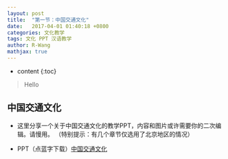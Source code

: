 ```yaml
---
layout: post
title:  "第一节：中国交通文化"
date:   2017-04-01 01:40:18 +0800
categories: 文化教学
tags: 文化 PPT 汉语教学 
author: R-Wang
mathjax: true
---
```


* content
{:toc}
> Hello

## 中国交通文化
* 这里分享一个关于中国交通文化的教学PPT，内容和图片或许需要你的二次编辑。请慢用。
（特别提示：有几个章节仅选用了北京地区的情况）
 
*  PPT（点蓝字下载）[中国交通文化](https://raw.githubusercontent.com/WRchinese/wrchinese.github.io/master/PPTS/%E4%B8%AD%E5%9B%BD%E4%BA%A4%E9%80%9A%E6%96%87%E5%8C%96(%E5%8C%97%E4%BA%AC).pptx)
